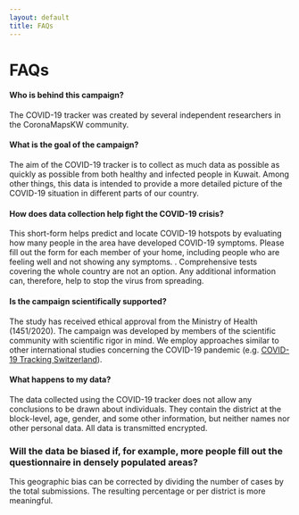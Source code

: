 ```yaml
---
layout: default
title: FAQs
---
```

# FAQs

#### Who is behind this campaign?

The COVID-19 tracker was created by several independent researchers in the CoronaMapsKW community.

#### What is the goal of the campaign?

The aim of the COVID-19 tracker is to collect as much data as possible as quickly as possible from both healthy and infected people in Kuwait. Among other things, this data is intended to provide a more detailed picture of the COVID-19 situation in different parts of our country.

#### How does data collection help fight the COVID-19 crisis?

This short-form helps predict and locate COVID-19 hotspots by evaluating how many people in the area have developed COVID-19 symptoms. Please fill out the form for each member of your home, including people who are feeling well and not showing any symptoms. . Comprehensive tests covering the whole country are not an option. Any additional information can, therefore, help to stop the virus from spreading.

#### Is the campaign scientifically supported?

The study has received ethical approval from the Ministry of Health (1451/2020). The campaign was developed by members of the scientific community with scientific rigor in mind. We employ approaches similar to other international studies concerning the COVID-19 pandemic (e.g. [COVID-19 Tracking Switzerland](https://www.covidtracker.ch/en/)).

#### What happens to my data?

The data collected using the COVID-19 tracker does not allow any conclusions to be drawn about individuals. They contain the district at the block-level, age, gender, and some other information, but neither names nor other personal data. All data is transmitted encrypted.

### Will the data be biased if, for example, more people fill out the questionnaire in densely populated areas?

This geographic bias can be corrected by dividing the number of cases by the total submissions. The resulting percentage or per district is more meaningful.

